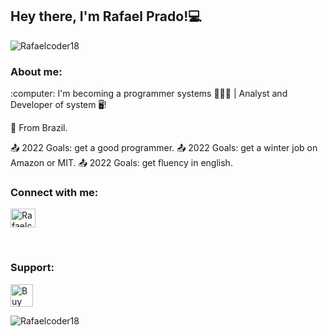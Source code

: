 ## Hey there, I'm Rafael Prado!💻

<p align="left"> <img src="https://komarev.com/ghpvc/?username=Rafaelcoder18&label=Profile%20views&color=00ff2a&style=flat" alt="Rafaelcoder18" /> </p>
 <div>
<h3 align="left">About me:</h3>
 :computer: I'm becoming a programmer systems 👨🏻‍💻 | Analyst and Developer of system 🖥!

:house_with_garden: From Brazil.

:outbox_tray: 2022 Goals: get a good programmer.
:outbox_tray: 2022 Goals: get a winter job on Amazon or MIT.
:outbox_tray: 2022 Goals: get fluency in english.




<h3 align="left">Connect with me:</h3>
<p align="left">
<a href="https://www.instagram.com/rafael_prado15/" target="blank"><img align="center" src="https://raw.githubusercontent.com/rahuldkjain/github-profile-readme-generator/master/src/images/icons/Social/instagram.svg" alt="Rafaelcoder18" height="30" width="40" /></a>
</p>
<br>

 
<h3 align="left">Support:</h3>
<a href='https://ko-fi.com/B0B87YVIH' target='_blank'><img height='36' style='border:0px;height:36px;' src='https://cdn.ko-fi.com/cdn/kofi2.png?v=3' border='0' alt='Buy Me a Coffee at ko-fi.com' /></a> 
 


<p><img align="center" src="https://github-readme-streak-stats.herokuapp.com/?user=Rafaelcoder18&theme=dark" alt="Rafaelcoder18" /></p>
